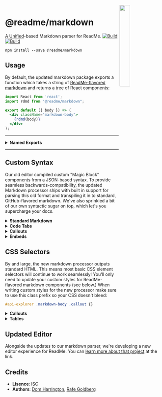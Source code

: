 <img align=right width=26% src=http://owlbert.io/images/owlberts-png/Reading.psd.png>

@readme/markdown
===

A [Unified](https://github.com/unifiedjs)-based Markdown parser for ReadMe. [![Build](https://github.com/readmeio/api-explorer/workflows/CI/badge.svg)](https://github.com/readmeio/api-explorer/tree/master/packages/markdown) [![Build](https://github.com/readmeio/api-explorer/workflows/CI/badge.svg)](https://github.com/readmeio/api-explorer/tree/master/packages/markdown)

```
npm install --save @readme/markdown
```

## Usage

By default, the updated markdown package exports a function which takes a string of [ReadMe-flavored markdown](#readme-flavored-syntax) and returns a tree of React components:

```jsx
import React from 'react';
import rdmd from "@readme/markdown";

export default ({ body }) => (
  <div className="markdown-body">
    {rdmd(body)}
  </div>
);
```

<hr><details>
<summary><b>Named Exports</b></summary>

---

In addition to the default React processor, the package exports a few other methods for transforming ReadMe-flavored markdown:

```jsx
import * as rdmd from "@readme/markdown";
```

Which will give you the following:

| Export        | Description                                    | Arguments        |
| -------------:|:---------------------------------------------- |:---------------- |
| *`react`*     |_default;_ returns a VDOM tree object           | `text`, `options`|
| *`html`*      | transform markdown in to HTML                  | `text`, `options`|
| *`ast`*       | transform markdown to an mdast object          | `text`, `options`|
| *`md`*        | transform mdast in to ReadMe-flavored markdown | `tree`, `options`|
| *`normalize`* | normalize magic block syntax pre-processing    | `text`           |
| *`utils`*     | default `options`, React contexts, other utils | N/A              |

</details><hr>

## Custom Syntax

Our old editor compiled custom "Magic Block" components from a JSON-based syntax. To provide seamless backwards-compatibility, the updated Markdown processor ships with built in support for parsing this old format and transpiling it in to standard, GitHub-flavored markdown. We've also sprinkled a bit of our own syntactic sugar on top, which let's you supercharge your docs.

<details>
  <summary><b>Standard Markdown</b></summary><br>

- images
- lists
- tables
- headings
- inline decorations (link, bold, and emphasis tags, etc)

</details>
<details>
  <summary><b>Code Tabs</b></summary><br>

A tabbed interface for displaying multiple code blocks. These are written nearly identically to a series of vanilla markdown code snippets, except for their distinct *lack* of an additional line break separating each subsequent block:

    ```javascript
    export sum from 'sum';
    export sub from 'sub';
    ```
    ```javascript sum.js
    export sum = (a, b) => a + b
    ```
    ```javascript sub.js
    export sub = (a, b) => a - b
    ```

</details>

<details>
  <summary><b>Callouts</b></summary><br>

Callouts are very similar to blockquotes in both display and syntax. They are defined by a title with an initial emoji, which determines the callout's theme:

    > ❗️ Watch Out
    >
    > This is a callout using the error theme.

There are five potential themes:

| Emoji Prefix | Callout Theme |
|:-----:|:------------|
|ℹ|`.info` (blue theme)|
|👍|`.okay` (green theme)|
|⚠️|`.warn` (orange theme)|
|❗️|`.error` (red theme)|
|*...rest*|`N/A` (gray theme)|

</details>
<details>
  <summary><b>Embeds</b></summary><br>

Embeds are written as links, with their title set to `@embed`:

    [Embed Title](https://youtu.be/8bh238ekw3 "@embed")

</details>

## CSS Selectors

By and large, the new markdown processor outputs standard HTML. This means most basic CSS element selectors will continue to work seamlessly! You'll only need to update your custom styles for ReadMe-flavored markdown components (see below.) When writing custom styles for the new processor make sure to use this class prefix so your CSS doesn't bleed:

```css
#api-explorer .markdown-body .callout {}
```

<details>
  <summary><b>Callouts</b></summary><br>

Customize the default callout theme:

```scss
#api-explorer .markdown-body .callout {
  background: lightblue;
  border-color: dodgerblue;
}
```

Override the built-in theme styles:

```scss
#api-explorer .markdown-body .callout {}       // gray (default)
#api-explorer .markdown-body .callout_info {}  // blue
#api-explorer .markdown-body .callout_okay {}  // green
#api-explorer .markdown-body .callout_warn {}  // orange
#api-explorer .markdown-body .callout_error {} // red
```

</details>

<details>
  <summary><b>Tables</b></summary><br>

Tables are no longer wrapped in extra divs, and have a simplified baseline display that more closely mirrors standard markdown implementations. They should be easier to style.

```css
#api-explorer .markdown-body table {}
#api-explorer .markdown-body tr {}
#api-explorer .markdown-body th {}
#api-explorer .markdown-body td {}
```

</details>

## Updated Editor

Alongside the updates to our markdown parser, we're developing a new editor experience for ReadMe. You can [learn more about that project](https://github.com/readmeio/editor#readme-editor) at the link.

## Credits

- **Lisence**: ISC
- **Authors**: [Dom Harrington](https://github.com/domharrington/), [Rafe Goldberg](https://github.com/rafegoldberg)
